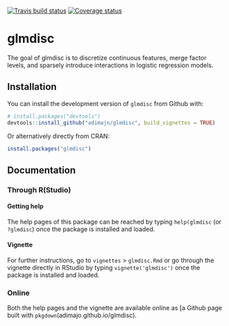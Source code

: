 [![Travis build status](https://travis-ci.org/adimajo/glmdisc.svg?branch=master)](https://travis-ci.org/adimajo/glmdisc)
[![Coverage status](https://codecov.io/gh/adimajo/glmdisc/branch/master/graph/badge.svg)](https://codecov.io/github/adimajo/glmdisc?branch=master)

# glmdisc

The goal of glmdisc is to discretize continuous features, merge factor levels, and sparsely introduce interactions in logistic regression models.

## Installation

You can install the development version of `glmdisc` from Github with:

``` r
# install.packages("devtools")
devtools::install_github("adimajo/glmdisc", build_vignettes = TRUE)
```

Or alternatively directly from CRAN:
``` r
install.packages("glmdisc")
```

## Documentation

### Through R(Studio)

#### Getting help

The help pages of this package can be reached by typing `help(glmdisc` (or `?glmdisc`) once the package is installed and loaded.

#### Vignette

For further instructions, go to `vignettes` > `glmdisc.Rmd` or go through the vignette directly in RStudio by typing `vignette('glmdisc')` once the package is installed and loaded.

### Online

Both the help pages and the vignette are available online as [a Github page built with `pkgdown`(adimajo.github.io/glmdisc).
